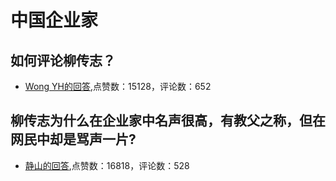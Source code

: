 # 中国企业家
## 如何评论柳传志？
- [Wong YH的回答](https://www.zhihu.com/question/413142613/answer/1985089683),点赞数：15128，评论数：652
## 柳传志为什么在企业家中名声很高，有教父之称，但在网民中却是骂声一片?
- [静山的回答](https://www.zhihu.com/question/361765606/answer/2050988615),点赞数：16818，评论数：528

